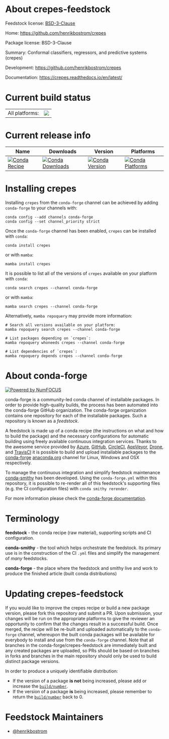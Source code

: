 About crepes-feedstock
======================

Feedstock license: [BSD-3-Clause](https://github.com/conda-forge/crepes-feedstock/blob/main/LICENSE.txt)

Home: https://github.com/henrikbostrom/crepes

Package license: BSD-3-Clause

Summary: Conformal classifiers, regressors, and predictive systems (crepes)

Development: https://github.com/henrikbostrom/crepes

Documentation: https://crepes.readthedocs.io/en/latest/

Current build status
====================


<table><tr><td>All platforms:</td>
    <td>
      <a href="https://dev.azure.com/conda-forge/feedstock-builds/_build/latest?definitionId=19375&branchName=main">
        <img src="https://dev.azure.com/conda-forge/feedstock-builds/_apis/build/status/crepes-feedstock?branchName=main">
      </a>
    </td>
  </tr>
</table>

Current release info
====================

| Name | Downloads | Version | Platforms |
| --- | --- | --- | --- |
| [![Conda Recipe](https://img.shields.io/badge/recipe-crepes-green.svg)](https://anaconda.org/conda-forge/crepes) | [![Conda Downloads](https://img.shields.io/conda/dn/conda-forge/crepes.svg)](https://anaconda.org/conda-forge/crepes) | [![Conda Version](https://img.shields.io/conda/vn/conda-forge/crepes.svg)](https://anaconda.org/conda-forge/crepes) | [![Conda Platforms](https://img.shields.io/conda/pn/conda-forge/crepes.svg)](https://anaconda.org/conda-forge/crepes) |

Installing crepes
=================

Installing `crepes` from the `conda-forge` channel can be achieved by adding `conda-forge` to your channels with:

```
conda config --add channels conda-forge
conda config --set channel_priority strict
```

Once the `conda-forge` channel has been enabled, `crepes` can be installed with `conda`:

```
conda install crepes
```

or with `mamba`:

```
mamba install crepes
```

It is possible to list all of the versions of `crepes` available on your platform with `conda`:

```
conda search crepes --channel conda-forge
```

or with `mamba`:

```
mamba search crepes --channel conda-forge
```

Alternatively, `mamba repoquery` may provide more information:

```
# Search all versions available on your platform:
mamba repoquery search crepes --channel conda-forge

# List packages depending on `crepes`:
mamba repoquery whoneeds crepes --channel conda-forge

# List dependencies of `crepes`:
mamba repoquery depends crepes --channel conda-forge
```


About conda-forge
=================

[![Powered by
NumFOCUS](https://img.shields.io/badge/powered%20by-NumFOCUS-orange.svg?style=flat&colorA=E1523D&colorB=007D8A)](https://numfocus.org)

conda-forge is a community-led conda channel of installable packages.
In order to provide high-quality builds, the process has been automated into the
conda-forge GitHub organization. The conda-forge organization contains one repository
for each of the installable packages. Such a repository is known as a *feedstock*.

A feedstock is made up of a conda recipe (the instructions on what and how to build
the package) and the necessary configurations for automatic building using freely
available continuous integration services. Thanks to the awesome service provided by
[Azure](https://azure.microsoft.com/en-us/services/devops/), [GitHub](https://github.com/),
[CircleCI](https://circleci.com/), [AppVeyor](https://www.appveyor.com/),
[Drone](https://cloud.drone.io/welcome), and [TravisCI](https://travis-ci.com/)
it is possible to build and upload installable packages to the
[conda-forge](https://anaconda.org/conda-forge) [anaconda.org](https://anaconda.org/)
channel for Linux, Windows and OSX respectively.

To manage the continuous integration and simplify feedstock maintenance
[conda-smithy](https://github.com/conda-forge/conda-smithy) has been developed.
Using the ``conda-forge.yml`` within this repository, it is possible to re-render all of
this feedstock's supporting files (e.g. the CI configuration files) with ``conda smithy rerender``.

For more information please check the [conda-forge documentation](https://conda-forge.org/docs/).

Terminology
===========

**feedstock** - the conda recipe (raw material), supporting scripts and CI configuration.

**conda-smithy** - the tool which helps orchestrate the feedstock.
                   Its primary use is in the construction of the CI ``.yml`` files
                   and simplify the management of *many* feedstocks.

**conda-forge** - the place where the feedstock and smithy live and work to
                  produce the finished article (built conda distributions)


Updating crepes-feedstock
=========================

If you would like to improve the crepes recipe or build a new
package version, please fork this repository and submit a PR. Upon submission,
your changes will be run on the appropriate platforms to give the reviewer an
opportunity to confirm that the changes result in a successful build. Once
merged, the recipe will be re-built and uploaded automatically to the
`conda-forge` channel, whereupon the built conda packages will be available for
everybody to install and use from the `conda-forge` channel.
Note that all branches in the conda-forge/crepes-feedstock are
immediately built and any created packages are uploaded, so PRs should be based
on branches in forks and branches in the main repository should only be used to
build distinct package versions.

In order to produce a uniquely identifiable distribution:
 * If the version of a package **is not** being increased, please add or increase
   the [``build/number``](https://docs.conda.io/projects/conda-build/en/latest/resources/define-metadata.html#build-number-and-string).
 * If the version of a package **is** being increased, please remember to return
   the [``build/number``](https://docs.conda.io/projects/conda-build/en/latest/resources/define-metadata.html#build-number-and-string)
   back to 0.

Feedstock Maintainers
=====================

* [@henrikbostrom](https://github.com/henrikbostrom/)

